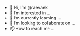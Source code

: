 - 👋 Hi, I’m @raevaek
- 👀 I’m interested in ...
- 🌱 I’m currently learning ...
- 💞️ I’m looking to collaborate on ...
- 📫 How to reach me ...

<!---
raevaek/raevaek is a ✨ special ✨ repository because its `README.md` (this file) appears on your GitHub profile.
You can click the Preview link to take a look at your changes.
--->
